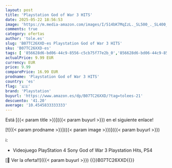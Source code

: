 ```yaml
---
layout: post
title: 'Playstation God of War 3 HITS'
date: 2025-05-22 18:56:53
image: 'https://m.media-amazon.com/images/I/514bK7MqIzL._SL500_._SL400_.jpg'
comments: true
category: ofertas
author: 'tole.es'
slug: 'B07TC26XXD-es Playstation God of War 3 HITS'
sku: 'B07TC26XXD-es'
tags: [ '856628d6-bd06-44c9-8556-c5cb75f77e2b_0','856628d6-bd06-44c9-8556-c5cb75f77e2b_4901','856628d6-bd06-44c9-8556-c5cb75f77e2b_7801','856628d6-bd06-44c9-8556-c5cb75f77e2b_9001','Arborist Merchandising Root','Hardware y juegos para PlayStation 4','Juegos PS4','Juegos para PlayStation 4','Ofertas PlayStation en Days of Play','Promoción Verano juegos PS4','Self Service','Special Features Stores','Videojuegos','playstation','🇪🇸', ]
actualPrice: 9.99 EUR
currency: EUR
price: 9.99
comparePrice: 16.99 EUR
prodname: 'Playstation God of War 3 HITS'
country: 'es'
flag: '🇪🇸'
brand: 'Playstation'
buyurl: 'https://www.amazon.es/dp/B07TC26XXD/?tag=tolees-21'
descuento: '41.20'
average: '10.4545833333333'
---
```


Está [{{< param title >}}]({{< param buyurl >}}) en el siguiente enlace!

[![{{< param prodname >}}]({{< param image >}})]({{< param buyurl >}})

ℹ️:

- Videojuego PlayStation 4 Sony God of War 3 Playstation Hits, PS4

[🛒 Ver la oferta!!]({{< param buyurl >}})
{{<world>}}B07TC26XXD{{</world>}}

